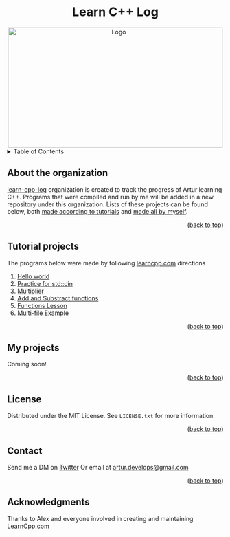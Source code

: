 <a id="readme-top"></a>

<h1 align="center">Learn C++ Log</h1>

<div align="center">
    <img src="https://media3.giphy.com/media/v1.Y2lkPTc5MGI3NjExODhsbm91aTl4djJ3cm9pcjBxMHo5ZzZ1MzNrY3RrY2IzMHJoMDJ0ZCZlcD12MV9pbnRlcm5hbF9naWZfYnlfaWQmY3Q9Zw/aNqEFrYVnsS52/giphy.webp" alt="Logo" width="500" height="280">

</div>


<details>
  <summary>Table of Contents</summary>
  <ul>
    <li>
      <a href="#about-the-organization">About the organization</a>
    </li>
    <li><a href="#tutorial-projects">Tutorial projects</a></li>
    <li><a href="#my-projects">My projects</a></li>
    <li><a href="#license">License</a></li>
    <li><a href="#contact">Contact</a></li>
    <li><a href="#acknowledgments">Acknowledgments</a></li>
  </ul>
</details>

<!-- ABOUT THE PROJECT -->
## About the organization
<a href="https://github.com/learn-cpp-log">learn-cpp-log</a> organization is created to track the progress of Artur learning C++.
Programs that were compiled and run by me will be added in a new repository under this organization.
Lists of these projects can be found below, both <a href="#tutorial-projects">made according to tutorials</a> and <a href="#my-projects">made all by myself</a>.
<p align="right">(<a href="#readme-top">back to top</a>)</p>

## Tutorial projects
The programs below were made by following <a href="https://www.learncpp.com/">learncpp.com</a> directions

<ol>
  <li><a href='https://github.com/learn-cpp-log/HelloWorld'>Hello world</a></li>
  <li><a href='https://github.com/learn-cpp-log/stdcin'>Practice for std::cin</a></li>
  <li><a href='https://github.com/learn-cpp-log/Multiplier'>Multiplier</a></li>
  <li><a href='https://github.com/learn-cpp-log/AddSubstract'>Add and Substract functions</a></li>
  <li><a href='https://github.com/learn-cpp-log/FunctionsLesson'>Functions Lesson</a></li>
  <li><a href='https://github.com/learn-cpp-log/MultiFileExample'>Multi-file Example</a></li>
<!--   <li><a href=''></a></li> -->
</ol>
<p align="right">(<a href="#readme-top">back to top</a>)</p>

<!-- MY PROJECTS -->
## My projects

Coming soon!
<p align="right">(<a href="#readme-top">back to top</a>)</p>

<!-- LICENSE -->
## License

Distributed under the MIT License. See `LICENSE.txt` for more information.

<p align="right">(<a href="#readme-top">back to top</a>)</p>

## Contact
Send me a DM on <a href="https://x.com/ArturGalata">Twitter</a>
Or email at artur.develops@gmail.com

<p align="right">(<a href="#readme-top">back to top</a>)</p>

## Acknowledgments
Thanks to Alex and everyone involved in creating and maintaining <a href="https://www.learncpp.com/">LearnCpp.com</a>
